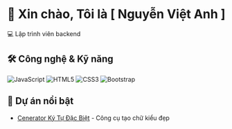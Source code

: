 # 👋 Xin chào, Tôi là [ Nguyễn Việt Anh ] 

💻 Lập trình viên backend

## 🛠 Công nghệ & Kỹ năng
![JavaScript](https://img.shields.io/badge/-JavaScript-F7DF1E?logo=javascript&logoColor=black)
![HTML5](https://img.shields.io/badge/-HTML5-E34F26?logo=html5&logoColor=white)
![CSS3](https://img.shields.io/badge/-CSS3-1572B6?logo=css3&logoColor=white)
![Bootstrap](https://img.shields.io/badge/-Bootstrap-7952B3?logo=bootstrap&logoColor=white)

## 🌟 Dự án nổi bật
- [Cenerator Ký Tự Đặc Biệt](https://ki-tu-dac-biet-2.web.app/) - Công cụ tạo chữ kiểu đẹp
